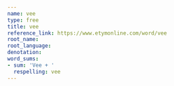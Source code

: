 ```yaml
---
name: vee
type: free
title: vee
reference_link: https://www.etymonline.com/word/vee
root_name: 
root_language: 
denotation: 
word_sums:
- sum: 'Vee + '
  respelling: vee
---
```

